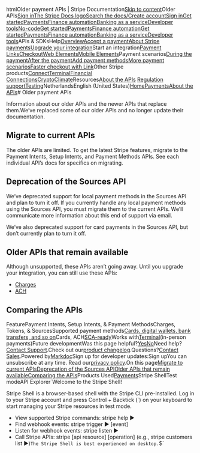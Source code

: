 htmlOlder payment APIs | Stripe Documentation[Skip to content](#main-content)Older APIs[Sign in](https://dashboard.stripe.com/login?redirect=https%3A%2F%2Fdocs.stripe.com%2Fpayments%2Folder-apis)[The Stripe Docs logo](/)[Search the docs/](#)[Create account](https://dashboard.stripe.com/register)[Sign in](https://dashboard.stripe.com/login?redirect=https%3A%2F%2Fdocs.stripe.com%2Fpayments%2Folder-apis)[Get started](/get-started)[Payments](/payments)[Finance automation](/finance-automation)[Banking as a service](/financial-services)[Developer tools](/development)[No-code](/no-code)[Get started](/get-started)[Payments](/payments)[Finance automation](/finance-automation)[](#)[Get started](/get-started)[Payments](/payments)[Finance automation](/finance-automation)[Banking as a service](/financial-services)[Developer tools](/development)[](#)APIs & SDKsHelp[Overview](/docs/payments)[Accept a payment](#)[About Stripe payments](#)[Upgrade your integration](/docs/payments/upgrades)Start an integration[Payment Links](#)[Checkout](#)[Web Elements](#)[Mobile Elements](#)Payment scenarios[During the payment](#)[After the payment](#)[Add payment methods](#)[More payment scenarios](#)[Faster checkout with Link](#)Other Stripe products[Connect](#)[Terminal](#)[Financial Connections](#)[Crypto](#)[Climate](#)Resources[About the APIs](#)
[Regulation support](#)[Testing](/docs/testing)NetherlandsEnglish (United States)[](#)[](#)[Home](/docs)[Payments](/docs/payments)[About the APIs](/docs/payments-api/tour)# Older payment APIs

Information about our older APIs and the newer APIs that replace them.We’ve replaced some of our older APIs and no longer update their documentation.

## Migrate to current APIs

The older APIs are limited. To get the latest Stripe features, migrate to the Payment Intents, Setup Intents, and Payment Methods APIs. See each individual API’s docs for specifics on migrating.

## Deprecation of the Sources API

We’ve deprecated support for local payment methods in the Sources API and plan to turn it off. If you currently handle any local payment methods using the Sources API, you must migrate them to the current APIs. We’ll communicate more information about this end of support via email.

We’ve also deprecated support for card payments in the Sources API, but don’t currently plan to turn it off.

## Older APIs that remain available

Although unsupported, these APIs aren’t going away. Until you upgrade your integration, you can still use these APIs:

- [Charges](/payments/charges-api)
- [ACH](/ach-deprecated)

## Comparing the APIs

FeaturePayment Intents, Setup Intents, & Payment MethodsCharges, Tokens, & SourcesSupported payment methods[Cards, digital wallets, bank transfers, and so on](/payments/payment-methods/overview)Cards, ACH[SCA-ready](/strong-customer-authentication)Works with[Terminal](/terminal)(in-person payments)Future developmentWas this page helpful?[Yes](#)[No](#)Need help?[Contact Support](https://support.stripe.com/).Check out our[product changelog](https://stripe.com/blog/changelog).Questions?[Contact Sales](https://stripe.com/contact/sales).Powered by[Markdoc](https://markdoc.dev)Sign up for developer updates:Sign upYou can unsubscribe at any time. Read our[privacy policy](https://stripe.com/privacy).On this page[Migrate to current APIs](#migrate-to-current-apis)[Deprecation of the Sources API](#deprecation-of-the-sources-api)[Older APIs that remain available](#older-apis-that-remain-available)[Comparing the APIs](#comparing-the-apis)Products Used[Payments](/payments)Stripe ShellTest modeAPI Explorer[](https://stripe.com/docs/stripe-cli#install)`Welcome to the Stripe Shell!

Stripe Shell is a browser-based shell with the Stripe CLI pre-installed. Log in to your
Stripe account and press Control + Backtick (`) on your keyboard to start managing your Stripe
resources in test mode.

- View supported Stripe commands: stripe help ▶️
- Find webhook events: stripe trigger ▶️ [event]
- Listen for webhook events: stripe listen ▶
- Call Stripe APIs: stripe [api resource] [operation] (e.g., stripe customers list ▶️)`The Stripe Shell is best experienced on desktop.`$`